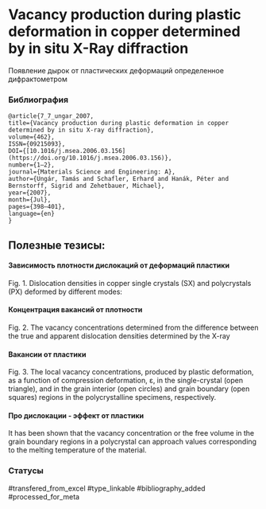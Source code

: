 # Vacancy production during plastic deformation in copper determined by in situ X-Ray diffraction

Появление дырок от пластических деформаций определенное дифрактометром

### Библиография
```
@article{7_7_ungar_2007,
title={Vacancy production during plastic deformation in copper determined by in situ X-ray diffraction},
volume={462},
ISSN={09215093},
DOI={[10.1016/j.msea.2006.03.156](https://doi.org/10.1016/j.msea.2006.03.156)},
number={1–2},
journal={Materials Science and Engineering: A},
author={Ungár, Tamás and Schafler, Erhard and Hanák, Péter and Bernstorff, Sigrid and Zehetbauer, Michael},
year={2007},
month={Jul},
pages={398–401},
language={en}
}
```

## Полезные тезисы:

#### Зависимость плотности дислокаций от деформаций пластики
Fig. 1. Dislocation densities in copper single crystals (SX) and polycrystals (PX) deformed by different modes:

#### Концентрация вакансий от плотности
Fig. 2. The vacancy concentrations determined from the difference between the true and apparent dislocation densities determined by the X-ray

#### Вакансии от пластики
Fig. 3. The local vacancy concentrations, produced by plastic deformation, as a function of compression deformation, ε, in the single-crystal (open triangle), and in the grain interior (open circles) and grain boundary (open squares) regions
in the polycrystalline specimens, respectively.

#### Про дислокации - эффект от пластики
It has been shown that the vacancy concentration or the free volume in the grain boundary regions in a polycrystal can approach values corresponding to the melting temperature of the material.

### Статусы
#transfered_from_excel 
#type_linkable 
#bibliography_added
#processed_for_meta
